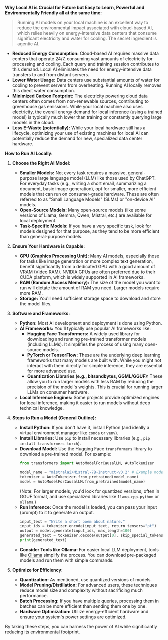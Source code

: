 
**Why Local AI is Crucial for Future but Easy to Learn, Powerful and Environmentally Friendly all at the same time:**

> Running AI models on your local machine is an excellent way to reduce the environmental impact associated with cloud-based AI, which relies heavily on energy-intensive data centers that consume significant electricity and water for cooling. The secret ingredient is agentic AI.

* **Reduced Energy Consumption:** Cloud-based AI requires massive data centers that operate 24/7, consuming vast amounts of electricity for processing and cooling. Each query and training session contributes to this demand. Local AI eliminates the need for energy-intensive data transfers to and from distant servers.
* **Lower Water Usage:** Data centers use substantial amounts of water for cooling to prevent servers from overheating. Running AI locally removes this direct water consumption.
* **Minimized Carbon Footprint:** The electricity powering cloud data centers often comes from non-renewable sources, contributing to greenhouse gas emissions. While your local machine also uses electricity, the overall energy demand for local inference (using a trained model) is typically much lower than training or constantly querying large models in the cloud.
* **Less E-Waste (potentially):** While your local hardware still has a lifecycle, optimizing your use of existing machines for local AI can potentially reduce the demand for new, specialized data center hardware.

**How to Run AI Locally:**

1.  **Choose the Right AI Model:**
    * **Smaller Models:** Not every task requires a massive, general-purpose large language model (LLM) like those used by ChatGPT. For everyday tasks (e.g., writing a short email, summarizing a document, basic image generation), opt for smaller, more efficient models that can run on consumer-grade hardware. These are often referred to as "Small Language Models" (SLMs) or "on-device AI" models.
    * **Open-Source Models:** Many open-source models (like some versions of Llama, Gemma, Qwen, Mistral, etc.) are available for local deployment.
    * **Task-Specific Models:** If you have a very specific task, look for models designed for that purpose, as they tend to be more efficient than general-purpose models.

2.  **Ensure Your Hardware is Capable:**
    * **GPU (Graphics Processing Unit):** Many AI models, especially those for tasks like image generation or more complex text generation, benefit significantly from a dedicated GPU with a good amount of VRAM (Video RAM). NVIDIA GPUs are often preferred due to their CUDA platform, which is widely supported in AI frameworks.
    * **RAM (Random Access Memory):** The size of the model you want to run will dictate the amount of RAM you need. Larger models require more RAM.
    * **Storage:** You'll need sufficient storage space to download and store the model files.

3.  **Software and Frameworks:**
    * **Python:** Most AI development and deployment is done using Python.
    * **AI Frameworks:** You'll typically use popular AI frameworks like:
        * **Hugging Face Transformers:** A widely used library for downloading and running pre-trained transformer models (including LLMs). It simplifies the process of using many open-source models.
        * **PyTorch or TensorFlow:** These are the underlying deep learning frameworks that many models are built with. While you might not interact with them directly for simple inference, they are essential for more advanced use.
        * **Quantization Libraries (e.g., bitsandbytes, GGML/GGUF):** These allow you to run larger models with less RAM by reducing the precision of the model's weights. This is crucial for running larger LLMs on consumer hardware.
    * **Local Inference Engines:** Some projects provide optimized engines for local inference, making it easier to run models without deep technical knowledge.

4.  **Steps to Run a Model (General Outline):**

    * **Install Python:** If you don't have it, install Python (and ideally a virtual environment manager like `conda` or `venv`).
    * **Install Libraries:** Use `pip` to install necessary libraries (e.g., `pip install transformers torch`).
    * **Download Model:** Use the Hugging Face `transformers` library to download a pre-trained model. For example:
        ```python
        from transformers import AutoModelForCausalLM, AutoTokenizer

        model_name = "mistralai/Mistral-7B-Instruct-v0.2" # Example model
        tokenizer = AutoTokenizer.from_pretrained(model_name)
        model = AutoModelForCausalLM.from_pretrained(model_name)
        ```
        (Note: For larger models, you'd look for quantized versions, often in GGUF format, and use specialized libraries like `llama-cpp-python` or `ollama`.)
    * **Run Inference:** Once the model is loaded, you can pass your input (prompt) to it to generate an output.
        ```python
        input_text = "Write a short poem about nature."
        input_ids = tokenizer.encode(input_text, return_tensors="pt")
        output = model.generate(input_ids, max_length=100)
        generated_text = tokenizer.decode(output[0], skip_special_tokens=True)
        print(generated_text)
        ```
    * **Consider Tools like Ollama:** For easier local LLM deployment, tools like [Ollama](https://ollama.ai/) simplify the process. You can download pre-packaged models and run them with simple commands.

5.  **Optimize for Efficiency:**
    * **Quantization:** As mentioned, use quantized versions of models.
    * **Model Pruning/Distillation:** For advanced users, these techniques reduce model size and complexity without sacrificing much performance.
    * **Batch Processing:** If you have multiple queries, processing them in batches can be more efficient than sending them one by one.
    * **Hardware Optimization:** Utilize energy-efficient hardware and ensure your system's power settings are optimized.

By taking these steps, you can harness the power of AI while significantly reducing its environmental footprint.
